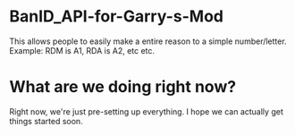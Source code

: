 # BanID_API-for-Garry-s-Mod
This allows people to easily make a entire reason to a simple number/letter. Example: RDM is A1, RDA is A2, etc etc.

# What are we doing right now?
Right now, we're just pre-setting up everything. I hope we can actually get things started soon.
